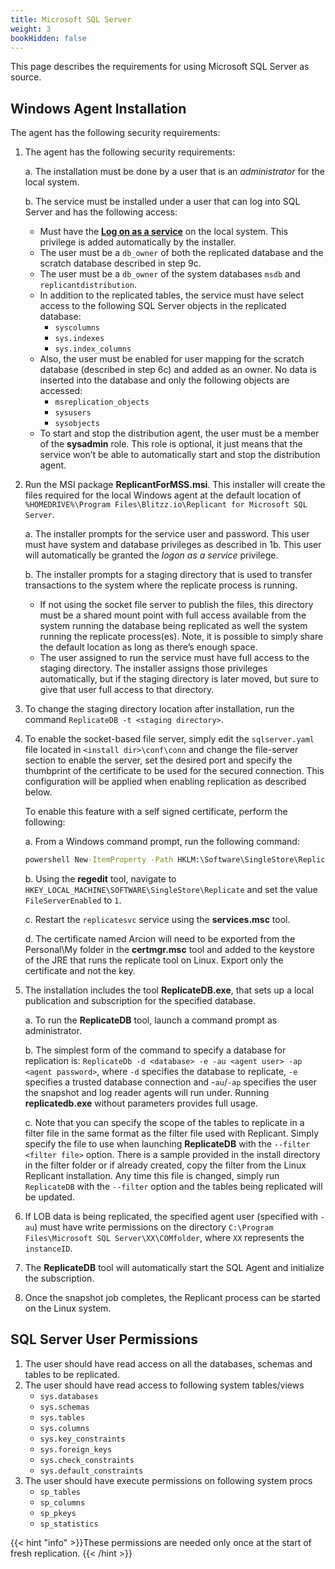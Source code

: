 ```yaml
---
title: Microsoft SQL Server
weight: 3
bookHidden: false 
---
```


This page describes the requirements for using Microsoft SQL Server as source.

## Windows Agent Installation

The agent has the following security requirements:

1. The agent has the following security requirements:

   a. The installation must be done by a user that is an *administrator* for the local system.

   b. The service must be installed under a user that can log into SQL Server and has the following access:
      - Must have the [**Log on as a service**](https://docs.microsoft.com/en-us/windows/security/threat-protection/security-policy-settings/log-on-as-a-service) on the local system. This privilege is added automatically by the installer.
      - The user must be a `db_owner` of both the replicated database and the scratch database described in step 9c. 
      - The user must be a `db_owner` of the system databases `msdb` and `replicantdistribution`.
      - In addition to the replicated tables, the service must have select access to the following SQL Server objects in the replicated database:
         - `syscolumns`
         - `sys.indexes`
         - `sys.index_columns`
      - Also, the user must be enabled for user mapping for the scratch database (described in step 6c) and added as an owner. No data is inserted into the database and only the following objects are accessed:
         - `msreplication_objects`
         - `sysusers`
         - `sysobjects`
      - To start and stop the distribution agent, the user must be a member of the  **sysadmin** role. This role is optional, it just means that the service won’t be able to automatically start and stop the distribution agent.

2. Run the MSI package **ReplicantForMSS.msi**. This installer will create the files required for the local Windows agent at the default location of `%HOMEDRIVE%\Program Files\Blitzz.io\Replicant for Microsoft SQL Server`.

   a. The installer prompts for the service user and password. This user must have system and database privileges as described in 1b. This user will automatically be granted the *logon as a service* privilege.

   b. The installer prompts for a staging directory that is used to transfer transactions to the system where the replicate process is running. 
      - If not using the socket file server to publish the files, this directory must be a shared mount point with full access available from the system running the database being replicated as well the system running the replicate process(es). Note, it is possible to simply share the default location as long as there’s enough space.
      - The user assigned to run the service must have full access to the staging directory. The installer assigns those privileges automatically, but if the staging directory is later moved, but sure to give that user full access to that directory.

3. To change the staging directory location after installation, run the command `ReplicateDB -t <staging directory>`.

4. To enable the socket-based file server, simply edit the `sqlserver.yaml` file located in `<install dir>\conf\conn` and change the file-server section to enable the server, set the desired port and specify the thumbprint of the certificate to be used for the secured connection. This configuration will be applied when enabling replication as described below. 

   To enable this feature with a self signed certificate, perform the following:

   a. From a Windows command prompt, run the following command:
   
   ```bat
   powershell New-ItemProperty -Path HKLM:\Software\SingleStore\Replicate -Name TlsCertificateHash -Value (New-SelfSignedCertificate -DnsName SingleStore -CertStoreLocation "cert:\CurrentUser\My"  -NotAfter (Get-Date).AddYears(20)).Thumbprint -PropertyType STRING -Force
   ```
   
   b. Using the **regedit** tool, navigate to `HKEY_LOCAL_MACHINE\SOFTWARE\SingleStore\Replicate` and set the value `FileServerEnabled` to `1`.
   
   c. Restart the `replicatesvc` service using the **services.msc** tool.
   
   d. The certificate named Arcion will need to be exported from the Personal\My folder in the **certmgr.msc** tool and added to the keystore of the JRE that runs the replicate tool on Linux. Export only the certificate and not the key.

5. The installation includes the tool **ReplicateDB.exe**, that sets up a local publication and subscription for the specified database.

   a. To run the **ReplicateDB** tool, launch a command prompt as administrator.
   
   b. The simplest form of the command to specify a database for replication is: `ReplicateDb -d <database> -e -au <agent user> -ap <agent password>`, where `-d` specifies the database to replicate, `-e` specifies a trusted database connection and -`au`/`-ap` specifies the user the snapshot and log reader agents will run under. Running **replicatedb.exe** without parameters provides full usage.

   c. Note that you can specify the scope of the tables to replicate in a filter file in the same format as the filter file used with Replicant. Simply specify the file to use when launching **ReplicateDB** with the `--filter <filter file>` option. There is a sample provided in the install directory in the filter folder or if already created, copy the filter from the Linux Replicant installation. Any time this file is changed, simply run `ReplicateDB` with the `--filter` option and the tables being replicated will be updated.

6. If LOB data is being replicated, the specified agent user (specified with `-au`)  must have write permissions on the directory `C:\Program Files\Microsoft SQL Server\XX\COMfolder`, where `XX` represents the `instanceID`.
7. The **ReplicateDB** tool will automatically start the SQL Agent and initialize the subscription.
8. Once the snapshot job completes, the Replicant process can be started on the Linux system.

## SQL Server User Permissions

1. The user should have read access on all the databases, schemas and tables to be replicated.
2. The user should have read access to following system tables/views
    - `sys.databases`
    - `sys.schemas`
    - `sys.tables`
    - `sys.columns`
    - `sys.key_constraints`
    - `sys.foreign_keys`
    - `sys.check_constraints`
    - `sys.default_constraints`
3. The user should have execute permissions on following system procs
    - `sp_tables`
    - `sp_columns`
    - `sp_pkeys`
    - `sp_statistics`

{{< hint "info" >}}These permissions are needed only once at the start of fresh replication. {{< /hint >}}